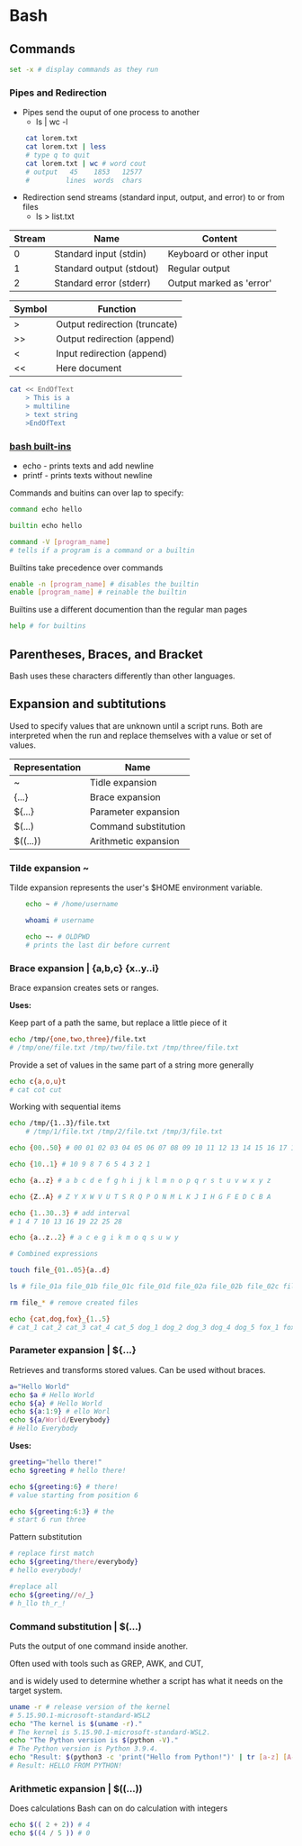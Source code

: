# Bash

## Commands

```bash
set -x # display commands as they run
```

### Pipes and Redirection

* Pipes send the ouput of one process to another
  * ls | wc -l

```bash
    cat lorem.txt 
    cat lorem.txt | less
    # type q to quit
    cat lorem.txt | wc # word cout
    # output   45    1853   12577
    #         lines  words  chars
```

* Redirection send streams (standard input, output, and error)
    to or from files
  * ls > list.txt

| Stream | Name     |Content      |
|--------|----------|-------------|
|0|Standard input (stdin) | Keyboard or other input |
|1|Standard output (stdout) | Regular output |
|2| Standard error (stderr) | Output marked as 'error' |

|Symbol | Function |
|-------|---------------|
| > | Output redirection (truncate) |
| >> | Output redirection (append) |
| < | Input redirection (append) |
| << | Here document |

```bash
cat << EndOfText
    > This is a
    > multiline
    > text string
    >EndOfText
```

### [bash built-ins](https://www.gnu.org/software/bash/manual/html_node/Bash-Builtins.html)

* echo - prints texts and add newline
* printf - prints texts without newline

Commands and buitins can over lap to specify:

```bash
command echo hello

builtin echo hello

command -V [program_name] 
# tells if a program is a command or a builtin
```

Builtins take precedence over commands

```bash
enable -n [program_name] # disables the builtin
enable [program_name] # reinable the builtin
```

Builtins use a different documention than the
regular man pages

```bash
help # for builtins

```

## Parentheses, Braces, and Bracket

Bash uses these characters differently than other languages.

## Expansion and subtitutions

Used to specify values that are unknown until a script runs.
Both are interpreted when the run and replace themselves
    with a value or set of values.

| Representation | Name      |
|----------------|-----------|
| ~ | Tidle expansion |
| {...} | Brace expansion |
| ${...} | Parameter expansion |
| $(...) | Command substitution |
| $((...)) | Arithmetic expansion |

### Tilde expansion ~

Tilde expansion represents the user's $HOME environment variable.

```bash
    echo ~ # /home/username

    whoami # username

    echo ~- # OLDPWD 
    # prints the last dir before current
```

### Brace expansion | {a,b,c} {x..y..i}

Brace expansion creates sets or ranges.

**Uses:**

 Keep part of a path the same, but replace a little piece of it

```bash
echo /tmp/{one,two,three}/file.txt
# /tmp/one/file.txt /tmp/two/file.txt /tmp/three/file.txt
```

Provide a set of values in the same part of a string more generally

```bash
echo c{a,o,u}t
# cat cot cut
```

Working with sequential items

```bash
echo /tmp/{1..3}/file.txt
    # /tmp/1/file.txt /tmp/2/file.txt /tmp/3/file.txt

echo {00..50} # 00 01 02 03 04 05 06 07 08 09 10 11 12 13 14 15 16 17 18 19 20 21 22 23 24 25 26 27 28 29 30 31 32 33 34 35 36 37 38 39 40 41 42 43 44 45 46 47 48 49 50

echo {10..1} # 10 9 8 7 6 5 4 3 2 1

echo {a..z} # a b c d e f g h i j k l m n o p q r s t u v w x y z

echo {Z..A} # Z Y X W V U T S R Q P O N M L K J I H G F E D C B A

echo {1..30..3} # add interval
# 1 4 7 10 13 16 19 22 25 28

echo {a..z..2} # a c e g i k m o q s u w y

# Combined expressions 

touch file_{01..05}{a..d}

ls # file_01a file_01b file_01c file_01d file_02a file_02b file_02c file_02d file_03a file_03b file_03c file_03d file_04a file_04b file_04c file_04d file_05a file_05b file_05c file_05d

rm file_* # remove created files

echo {cat,dog,fox}_{1..5}
# cat_1 cat_2 cat_3 cat_4 cat_5 dog_1 dog_2 dog_3 dog_4 dog_5 fox_1 fox_2 fox_3 fox_4 fox_5
```

### Parameter expansion | ${...}

Retrieves and transforms stored values.
Can be used without braces.

```bash
a="Hello World"
echo $a # Hello World
echo ${a} # Hello World
echo ${a:1:9} # ello Worl
echo ${a/World/Everybody} 
# Hello Everybody
```

**Uses:**

```bash
greeting="hello there!"
echo $greeting # hello there!

echo ${greeting:6} # there!
# value starting from position 6

echo ${greeting:6:3} # the
# start 6 run three
```

Pattern substitution

```bash
# replace first match
echo ${greeting/there/everybody} 
# hello everybody!

#replace all
echo ${greeting//e/_} 
# h_llo th_r_!
```

### Command substitution | $(...)

Puts the output of one command inside another.

Often used with tools such as GREP, AWK, and CUT,

and is widely used to determine whether a script has what it needs on the target system.

```bash
uname -r # release version of the kernel
# 5.15.90.1-microsoft-standard-WSL2
echo "The kernel is $(uname -r)."
# The kernel is 5.15.90.1-microsoft-standard-WSL2.
echo "The Python version is $(python -V)."
# The Python version is Python 3.9.4.
echo "Result: $(python3 -c 'print("Hello from Python!")' | tr [a-z] [A-Z])"
# Result: HELLO FROM PYTHON!
```

### Arithmetic expansion | $((...))

Does calculations
Bash can on do calculation with integers

```bash
echo $(( 2 + 2)) # 4
echo $((4 / 5 )) # 0
```
